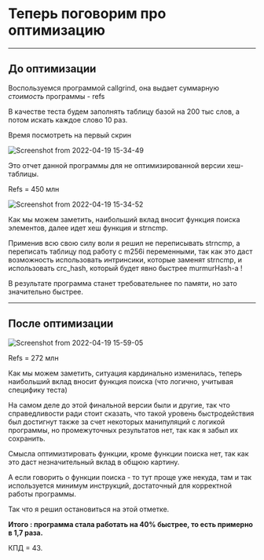 # Теперь поговорим про оптимизацию

---

## До оптимизации

Воспользуемся программой callgrind, она выдает суммарную *стоимость* программы - refs

В качестве теста будем заполнять таблицу базой на 200 тыс слов, а потом искать каждое слово 10 раз.

Время посмотреть на первый скрин

![Screenshot from 2022-04-19 15-34-49](https://user-images.githubusercontent.com/89395114/164006341-f610771e-f9e5-4d46-838f-a92b7395d9e7.png)

Это отчет данной программы для не оптимизированной версии хеш-таблицы.

Refs = 450 млн

![Screenshot from 2022-04-19 15-34-52](https://user-images.githubusercontent.com/89395114/164006524-bae902a4-f044-4efe-90bc-c78350e8b0ae.png)

Как мы можем заметить, наибольший вклад вносит функция поиска элементов, далее идет хеш функция и strncmp. 

Применив всю свою силу воли я решил не переписывать strncmp, а переписать таблицу под работу с m256i переменными, так как это даст возможность использовать интринсики, которые заменят strncmp, и использовать crc_hash, который будет явно быстрее murmurHash-а !

В результате программа станет требовательнее по памяти, но зато значительно быстрее.

---

## После оптимизации

![Screenshot from 2022-04-19 15-59-05](https://user-images.githubusercontent.com/89395114/1conveer64009512-60b473e8-5470-400b-9fef-370ff9880711.png)

Refs = 272 млн

Как мы можем заметить, ситуация кардинально изменилась, теперь наибольший вклад вносит функция поиска (что логично, учитывая специфику теста)

На самом деле до этой финальной версии были и другие, так что справедливости ради стоит сказать, что такой уровень быстродействия был достигнут также за счет некоторых манипуляций с логикой программы, но промежуточных результатов нет, так как я забыл их сохранить.

Смысла оптимизтировать функции, кроме функции поиска нет, так как это даст незначительный вклад в общюю картину.

А если говорить о функции поиска - то тут проще уже некуда, там и так используется минимум инструкций, достаточный для корректной работы программы.

Так что я решил остановиться на этой отметке. 

__Итого : программа стала работать на 40% быстрее, то есть примерно в 1,7 раза.__

КПД = 43. 








